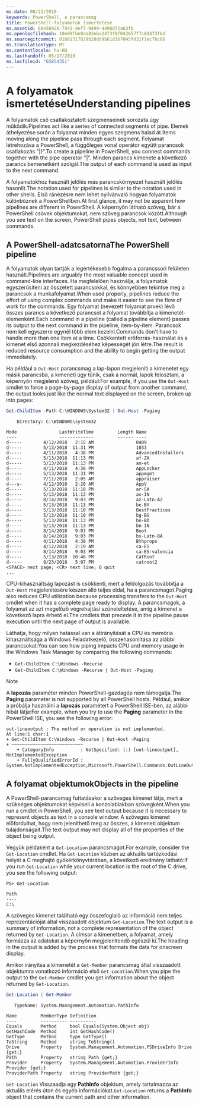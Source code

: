 ```yaml
---
ms.date: 08/23/2018
keywords: PowerShell, a parancsmag
title: PowerShell-folyamatok ismertetése
ms.assetid: 6be50926-7943-4ef7-9499-4490d72a63fb
ms.openlocfilehash: 10e09fbe8de83eba2473f8f042657f7c80473fbd
ms.sourcegitcommit: 01b81317029b28dd9b61d167045fd31f1ec7bc06
ms.translationtype: MT
ms.contentlocale: hu-HU
ms.lasthandoff: 05/17/2019
ms.locfileid: "65854351"
---
```

# <a name="understanding-pipelines"></a><span data-ttu-id="2829f-103">A folyamatok ismertetése</span><span class="sxs-lookup"><span data-stu-id="2829f-103">Understanding pipelines</span></span>

<span data-ttu-id="2829f-104">A folyamatok cső csatlakoztatott szegmenseinek sorozata úgy működik.</span><span class="sxs-lookup"><span data-stu-id="2829f-104">Pipelines act like a series of connected segments of pipe.</span></span> <span data-ttu-id="2829f-105">Elemek áthelyezése során a folyamat minden egyes szegmens halad át.</span><span class="sxs-lookup"><span data-stu-id="2829f-105">Items moving along the pipeline pass through each segment.</span></span> <span data-ttu-id="2829f-106">Folyamat létrehozása a PowerShell, a függőleges vonal operátor együtt parancsok csatlakozás "|}".</span><span class="sxs-lookup"><span data-stu-id="2829f-106">To create a pipeline in PowerShell, you connect commands together with the pipe operator "|".</span></span> <span data-ttu-id="2829f-107">Minden parancs kimenete a következő parancs bemenetként szolgál.</span><span class="sxs-lookup"><span data-stu-id="2829f-107">The output of each command is used as input to the next command.</span></span>

<span data-ttu-id="2829f-108">A folyamatokhoz használt jelölés más parancskörnyezet használt jelölés hasonlít.</span><span class="sxs-lookup"><span data-stu-id="2829f-108">The notation used for pipelines is similar to the notation used in other shells.</span></span> <span data-ttu-id="2829f-109">Első ránézésre nem lehet nyilvánvaló hogyan folyamatok különböznek a PowerShellben.</span><span class="sxs-lookup"><span data-stu-id="2829f-109">At first glance, it may not be apparent how pipelines are different in PowerShell.</span></span> <span data-ttu-id="2829f-110">A képernyőn látható szöveg, bár a PowerShell csövek objektumokat, nem szöveg parancsok között.</span><span class="sxs-lookup"><span data-stu-id="2829f-110">Although you see text on the screen, PowerShell pipes objects, not text, between commands.</span></span>

## <a name="the-powershell-pipeline"></a><span data-ttu-id="2829f-111">A PowerShell-adatcsatorna</span><span class="sxs-lookup"><span data-stu-id="2829f-111">The PowerShell pipeline</span></span>

<span data-ttu-id="2829f-112">A folyamatok olyan tartják a legértékesebb fogalma a parancssori felületen használt.</span><span class="sxs-lookup"><span data-stu-id="2829f-112">Pipelines are arguably the most valuable concept used in command-line interfaces.</span></span> <span data-ttu-id="2829f-113">Ha megfelelően használja, a folyamatok egyszerűsíteni az összetett parancsokkal, és könnyebben tekintse meg a parancsok a munkafolyamat.</span><span class="sxs-lookup"><span data-stu-id="2829f-113">When used properly, pipelines reduce the effort of using complex commands and make it easier to see the flow of work for the commands.</span></span> <span data-ttu-id="2829f-114">Egy folyamat (nevezett folyamat prvek) lévő összes parancs a következő parancsot a folyamat továbbítja a kimenetét-elemenként.</span><span class="sxs-lookup"><span data-stu-id="2829f-114">Each command in a pipeline (called a pipeline element) passes its output to the next command in the pipeline, item-by-item.</span></span> <span data-ttu-id="2829f-115">Parancsok nem kell egyszerre egynél több elem kezelni.</span><span class="sxs-lookup"><span data-stu-id="2829f-115">Commands don't have to handle more than one item at a time.</span></span> <span data-ttu-id="2829f-116">Csökkentett erőforrás-használat és a kimenet első azonnali megkezdéséhez képességét jön létre.</span><span class="sxs-lookup"><span data-stu-id="2829f-116">The result is reduced resource consumption and the ability to begin getting the output immediately.</span></span>

<span data-ttu-id="2829f-117">Ha például a `Out-Host` parancsmag a lap-lapon megjeleníti a kimenetet egy másik parancsba, a kimeneti úgy tűnik, csak a normál, lapok felosztani, a képernyőn megjelenő szöveg, például:</span><span class="sxs-lookup"><span data-stu-id="2829f-117">For example, if you use the `Out-Host` cmdlet to force a page-by-page display of output from another command, the output looks just like the normal text displayed on the screen, broken up into pages:</span></span>

```powershell
Get-ChildItem -Path C:\WINDOWS\System32 | Out-Host -Paging
```

```Output
    Directory: C:\WINDOWS\system32

Mode                LastWriteTime         Length Name
----                -------------         ------ ----
d-----        4/12/2018   2:15 AM                0409
d-----        5/13/2018  11:31 PM                1033
d-----        4/11/2018   4:38 PM                AdvancedInstallers
d-----        5/13/2018  11:13 PM                af-ZA
d-----        5/13/2018  11:13 PM                am-et
d-----        4/11/2018   4:38 PM                AppLocker
d-----        5/13/2018  11:31 PM                appmgmt
d-----        7/11/2018   2:05 AM                appraiser
d---s-        4/12/2018   2:20 AM                AppV
d-----        5/13/2018  11:10 PM                ar-SA
d-----        5/13/2018  11:13 PM                as-IN
d-----        8/14/2018   9:03 PM                az-Latn-AZ
d-----        5/13/2018  11:13 PM                be-BY
d-----        5/13/2018  11:10 PM                BestPractices
d-----        5/13/2018  11:10 PM                bg-BG
d-----        5/13/2018  11:13 PM                bn-BD
d-----        5/13/2018  11:13 PM                bn-IN
d-----        8/14/2018   9:03 PM                Boot
d-----        8/14/2018   9:03 PM                bs-Latn-BA
d-----        4/11/2018   4:38 PM                Bthprops
d-----        4/12/2018   2:19 AM                ca-ES
d-----        8/14/2018   9:03 PM                ca-ES-valencia
d-----        5/13/2018  10:46 PM                CatRoot
d-----        8/23/2018   5:07 PM                catroot2
<SPACE> next page; <CR> next line; Q quit
...
```

<span data-ttu-id="2829f-118">CPU-kihasználtság lapozást is csökkenti, mert a feldolgozás továbbítja a `Out-Host` megjelenítésére készen álló teljes oldal, ha a parancsmagot.</span><span class="sxs-lookup"><span data-stu-id="2829f-118">Paging also reduces CPU utilization because processing transfers to the `Out-Host` cmdlet when it has a complete page ready to display.</span></span> <span data-ttu-id="2829f-119">A parancsmagok, a folyamat az azt megelőző végrehajtási szüneteltetése, amíg a kimenet a következő lapra érhető el.</span><span class="sxs-lookup"><span data-stu-id="2829f-119">The cmdlets that precede it in the pipeline pause execution until the next page of output is available.</span></span>

<span data-ttu-id="2829f-120">Láthatja, hogy milyen hatással van a átirányítását a CPU és memória kihasználtsága a Windows Feladatkezelő, összehasonlítása az alábbi parancsokat:</span><span class="sxs-lookup"><span data-stu-id="2829f-120">You can see how piping impacts CPU and memory usage in the Windows Task Manager by comparing the following commands:</span></span>

- `Get-ChildItem C:\Windows -Recurse`
- `Get-ChildItem C:\Windows -Recurse | Out-Host -Paging`

> [!NOTE]
> <span data-ttu-id="2829f-121">A **lapozás** paraméter minden PowerShell-gazdagép nem támogatja.</span><span class="sxs-lookup"><span data-stu-id="2829f-121">The **Paging** parameter is not supported by all PowerShell hosts.</span></span> <span data-ttu-id="2829f-122">Például, amikor a próbálja használni a **lapozás** paramétert a PowerShell ISE-ben, az alábbi hibát látja:</span><span class="sxs-lookup"><span data-stu-id="2829f-122">For example, when you try to use the **Paging** parameter in the PowerShell ISE, you see the following error:</span></span>
>
> ```Output
> out-lineoutput : The method or operation is not implemented.
> At line:1 char:1
> + Get-ChildItem C:\Windows -Recurse | Out-Host -Paging
> + ~~~~~~~~~~~~~~~~~~~~~~~~~~~
>     + CategoryInfo          : NotSpecified: (:) [out-lineoutput], NotImplementedException
>     + FullyQualifiedErrorId : System.NotImplementedException,Microsoft.PowerShell.Commands.OutLineOutputCommand
> ```

## <a name="objects-in-the-pipeline"></a><span data-ttu-id="2829f-123">A folyamat objektumok</span><span class="sxs-lookup"><span data-stu-id="2829f-123">Objects in the pipeline</span></span>

<span data-ttu-id="2829f-124">A PowerShell-parancsmag futtatásakor a szöveges kimenet látja, mert a szükséges objektumokat képviseli a konzolablakban szövegként.</span><span class="sxs-lookup"><span data-stu-id="2829f-124">When you run a cmdlet in PowerShell, you see text output because it is necessary to represent objects as text in a console window.</span></span> <span data-ttu-id="2829f-125">A szöveges kimenet előfordulhat, hogy nem jeleníthető meg az összes, a kimeneti objektum tulajdonságait.</span><span class="sxs-lookup"><span data-stu-id="2829f-125">The text output may not display all of the properties of the object being output.</span></span>

<span data-ttu-id="2829f-126">Vegyük példaként a `Get-Location` parancsmagot.</span><span class="sxs-lookup"><span data-stu-id="2829f-126">For example, consider the `Get-Location` cmdlet.</span></span> <span data-ttu-id="2829f-127">Ha `Get-Location` közben az aktuális tartózkodási helyét a C meghajtó gyökérkönyvtárában, a következő eredmény látható:</span><span class="sxs-lookup"><span data-stu-id="2829f-127">If you run `Get-Location` while your current location is the root of the C drive, you see the following output:</span></span>

```
PS> Get-Location

Path
----
C:\
```

<span data-ttu-id="2829f-128">A szöveges kimenet található egy összefoglaló az információ nem teljes reprezentációját által visszaadott objektum `Get-Location`.</span><span class="sxs-lookup"><span data-stu-id="2829f-128">The text output is a summary of information, not a complete representation of the object returned by `Get-Location`.</span></span> <span data-ttu-id="2829f-129">A címsor a kimenetben, a folyamat, amely formázza az adatokat a képernyőn megjelenítendő egészül ki.</span><span class="sxs-lookup"><span data-stu-id="2829f-129">The heading in the output is added by the process that formats the data for onscreen display.</span></span>

<span data-ttu-id="2829f-130">Amikor irányítsa a kimenetét a `Get-Member` parancsmag által visszaadott objektumra vonatkozó információ első `Get-Location`.</span><span class="sxs-lookup"><span data-stu-id="2829f-130">When you pipe the output to the `Get-Member` cmdlet you get information about the object returned by `Get-Location`.</span></span>

```powershell
Get-Location | Get-Member
```

```Output
   TypeName: System.Management.Automation.PathInfo

Name         MemberType Definition
----         ---------- ----------
Equals       Method     bool Equals(System.Object obj)
GetHashCode  Method     int GetHashCode()
GetType      Method     type GetType()
ToString     Method     string ToString()
Drive        Property   System.Management.Automation.PSDriveInfo Drive {get;}
Path         Property   string Path {get;}
Provider     Property   System.Management.Automation.ProviderInfo Provider {get;}
ProviderPath Property   string ProviderPath {get;}
```

<span data-ttu-id="2829f-131">`Get-Location` Visszaadja egy **PathInfo** objektum, amely tartalmazza az aktuális elérés úton és egyéb információkat.</span><span class="sxs-lookup"><span data-stu-id="2829f-131">`Get-Location` returns a **PathInfo** object that contains the current path and other information.</span></span>
